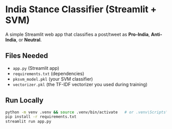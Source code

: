 # India Stance Classifier (Streamlit + SVM)

A simple Streamlit web app that classifies a post/tweet as **Pro-India**, **Anti-India**, or **Neutral**.

## Files Needed
- `app.py` (Streamlit app)
- `requirements.txt` (dependencies)
- `pksvm_model.pkl` (your SVM classifier)
- `vectorizer.pkl` (the TF-IDF vectorizer you used during training)

## Run Locally
```bash
python -m venv .venv && source .venv/bin/activate   # or .venv\Scripts\activate on Windows
pip install -r requirements.txt
streamlit run app.py

